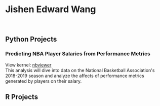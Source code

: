 # Jishen Edward Wang

<br>

## Python Projects
### Predicting NBA Player Salaries from Performance Metrics
View kernel: [nbviewer](https://nbviewer.jupyter.org/github/EdJWang/EdJWang.github.io/blob/Web_Base/Projects/NBA.ipynb) <br>
This analysis will dive into data on the National Basketball Association's 2018-2019 season and analyze the affects of performance metrics generated by players on their salary.
## R Projects

